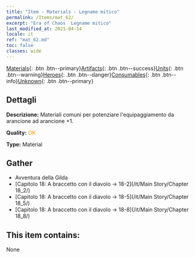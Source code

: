 ```yaml
---
title: "Item - Materials - Legname mitico"
permalink: /Items/mat_62/
excerpt: "Era of Chaos  Legname mitico"
last_modified_at: 2021-04-14
locale: it
ref: "mat_62.md"
toc: false
classes: wide
---
```

 [Materials](/it/Items/){: .btn .btn--primary}[Artifacts](/it/Items/Artifacts/){: .btn .btn--success}[Units](/it/Items/Units/){: .btn .btn--warning}[Heroes](/it/Items/Heroes/){: .btn .btn--danger}[Consumables](/it/Items/Consumables/){: .btn .btn--info}[Unknown](/it/Items/Unknown/){: .btn .btn--primary}

## Dettagli
 **Descrizione:** Materiali comuni per potenziare l'equipaggiamento da arancione ad arancione +1.

 **Quality:** <span style="color: #FF8C00">OK</span>

 **Type:** Material

## Gather

*    Avventura della Gilda 
*    [Capitolo 18: A braccetto con il diavolo -> 18-2](/it/Main Story/Chapter 18_2/) 
*    [Capitolo 18: A braccetto con il diavolo -> 18-5](/it/Main Story/Chapter 18_5/) 
*    [Capitolo 18: A braccetto con il diavolo -> 18-8](/it/Main Story/Chapter 18_8/) 

## This item contains:

  None

